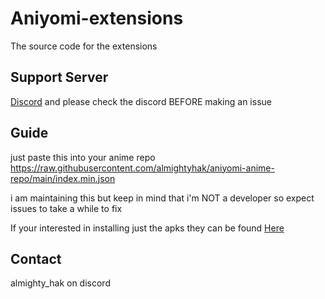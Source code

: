 # Aniyomi-extensions

The source code for the extensions

## Support Server

[Discord](https://discord.gg/vut4mmXQzU)
and please check the discord BEFORE making an issue 

## Guide

just paste this into your anime repo https://raw.githubusercontent.com/almightyhak/aniyomi-anime-repo/main/index.min.json

i am maintaining this but keep in mind that i'm NOT a developer so expect issues to take a while to fix

If your interested in installing just the apks they can be found [Here](https://github.com/almightyhak/aniyomi-anime-repo)

## Contact

almighty_hak on discord
